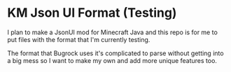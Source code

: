 # KM Json UI Format (Testing)

I plan to make a JsonUI mod for Minecraft Java and this repo is for me to put files with the format that I'm currently testing.

The format that Bugrock uses it's complicated to parse without getting into a big mess so I want to make my own and add more unique features too. 
